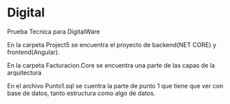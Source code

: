 # Digital
Prueba Tecnica para DigitalWare

En la carpeta Project5 se encuentra el proyecto de backend(NET CORE) y frontend(Angular).

En la carpeta Facturacion.Core se encuentra una parte de las capas de la arquitectura


En el archivo Punto1.sql se cuentra la parte de punto 1 que tiene que ver con base de datos, tanto estructura como algo de datos.
